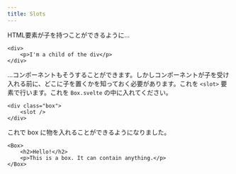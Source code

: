 ```yaml
---
title: Slots
---
```


HTML要素が子を持つことができるように…

```svelte
<div>
	<p>I'm a child of the div</p>
</div>
```

…コンポーネントもそうすることができます。しかしコンポーネントが子を受け入れる前に、どこに子を置くかを知っておく必要があります。これを `<slot>` 要素で行います。これを `Box.svelte` の中に入れてください。

```svelte
<div class="box">
	<slot />
</div>
```

これで box に物を入れることができるようになりました。

```svelte
<Box>
	<h2>Hello!</h2>
	<p>This is a box. It can contain anything.</p>
</Box>
```

